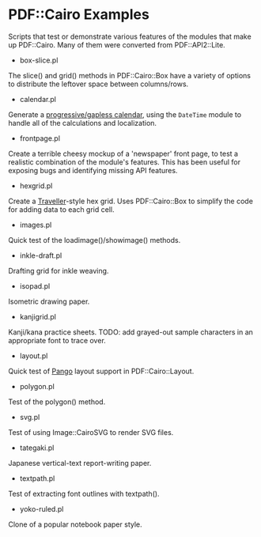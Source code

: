 # PDF::Cairo Examples

Scripts that test or demonstrate various features of the modules that
make up PDF::Cairo. Many of them were converted from PDF::API2::Lite.

* box-slice.pl

The slice() and grid() methods in PDF::Cairo::Box have a variety
of options to distribute the leftover space between columns/rows.

* calendar.pl

Generate a [progressive/gapless
calendar](http://wondermark.com/free-calendar-2019/), using the
`DateTime` module to handle all of the calculations and localization.

* frontpage.pl

Create a terrible cheesy mockup of a 'newspaper' front page, to test a
realistic combination of the module's features. This has been useful
for exposing bugs and identifying missing API features.

* hexgrid.pl

Create a
[Traveller](https://en.wikipedia.org/wiki/Traveller_(role-playing_game))-style
hex grid. Uses PDF::Cairo::Box to simplify the code for adding data
to each grid cell.

* images.pl

Quick test of the loadimage()/showimage() methods.

* inkle-draft.pl

Drafting grid for inkle weaving.

* isopad.pl

Isometric drawing paper.

* kanjigrid.pl

Kanji/kana practice sheets. TODO: add grayed-out sample characters in
an appropriate font to trace over.

* layout.pl

Quick test of [Pango](https://www.pango.org) layout support in
PDF::Cairo::Layout.

* polygon.pl

Test of the polygon() method.

* svg.pl

Test of using Image::CairoSVG to render SVG files.

* tategaki.pl

Japanese vertical-text report-writing paper.

* textpath.pl

Test of extracting font outlines with textpath().

* yoko-ruled.pl

Clone of a popular notebook paper style.
